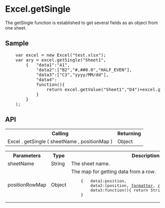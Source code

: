 <H1>Excel.getSingle</H1>

The getSingle function is established to get several fields as an object from one sheet.

<h2>Sample</h2>
<pre>
	var excel = new Excel("test.xlsx");
	var ary = excel.getSingle("Sheet1", 
		{	"data1":"A1", 
			"data2":["B2","#,##0.0","HALF_EVEN"], 
			"data3":["C3","yyyy/MM/dd"], 
			"data4":
			function(){
				return excel.getValue("Sheet1","D4")+excel.getValue("Sheet1","E5");
			}
		}
	);
</pre>

<h2>API</h2>

<table>
<tr><th>Calling</th><th>Returning</th></tr>
<tr><td>Excel . getSingle ( sheetName , positionMap )</td><td>Object</td></tr>
</table>


<table>
<tr><th>Parameters</th><th>Type</th><th>Description</th></tr>
<tr><td>sheetName</td><td>String</td><td>The sheet name.</td></tr>
<tr><td>positionRowMap</td><td>Object</td><td>
The map for getting data from a row.<br>
<pre>
	{	data1:position, 
		data2:[position, <a href="formatter&rounder.md">formatter</a>, <a href="formatter&rounder.md">rounder</a>], 
		data3:function(){ return String|Number|Date|Boolean;} 
	}
</pre>
</td></tr>

</table>

